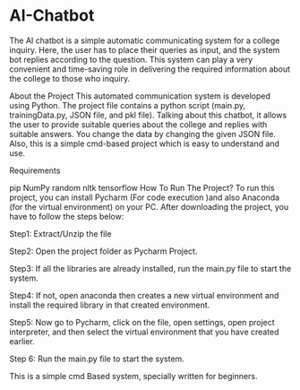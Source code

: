 # AI-Chatbot

The AI chatbot is a simple automatic communicating system for a college inquiry. Here, the user has to place their queries as input, and the system bot replies according to the question. This system can play a very convenient and time-saving role in delivering the required information about the college to those who inquiry.

About the Project
This automated communication system is developed using Python. The project file contains a python script (main.py, trainingData.py, JSON file, and pkl file). Talking about this chatbot, it allows the user to provide suitable queries about the college and replies with suitable answers. You change the data by changing the given JSON file. Also, this is a simple cmd-based project which is easy to understand and use.

Requirements

pip
NumPy
random
nltk
tensorflow
How To Run The Project?
To run this project, you can install Pycharm (For code execution )and also Anaconda (for the virtual environment) on your PC. After downloading the project, you have to follow the steps below:

Step1: Extract/Unzip the file

Step2: Open the project folder as Pycharm Project.

Step3: If all the libraries are already installed, run the main.py file to start the system.

Step4: If not, open anaconda then creates a new virtual environment and install the required library in that created environment.

Step5: Now go to Pycharm, click on the file, open settings, open project interpreter, and then select the virtual environment that you have created earlier.

Step 6: Run the main.py file to start the system.

This is a simple cmd Based system, specially written for beginners.
